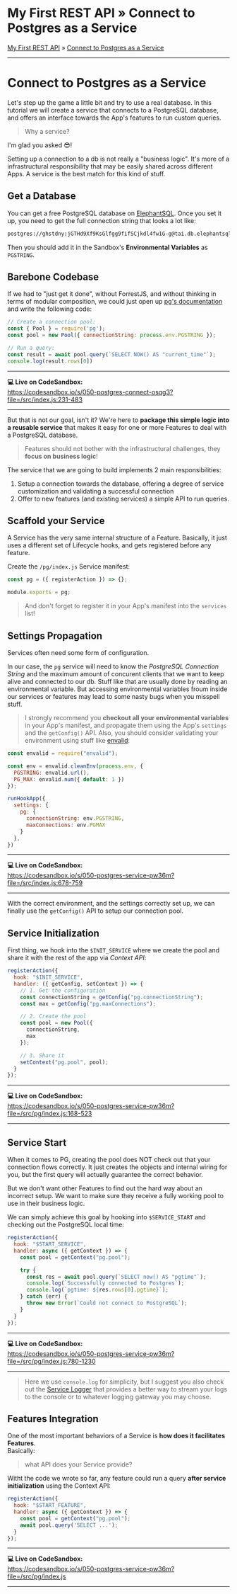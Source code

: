 <h1 class="tutorial-step"><span>My First REST API &raquo;</span> Connect to Postgres as a Service</h1>

[My First REST API](../README.md) &raquo; [Connect to Postgres as a Service](./README.md)

---

# Connect to Postgres as a Service

Let's step up the game a little bit and try to use a real database. In this tutorial we will create a service that connects to a PostgreSQL database, and offers an interface towards the App's features to run custom queries.

> Why a service?

I'm glad you asked 😎!

Setting up a connection to a db is not really a "business logic". It's more of a infrastructural responsibility that may be easily shared across different Apps.
A service is the best match for this kind of stuff.

## Get a Database

You can get a free PostgreSQL database on [ElephantSQL](https://www.elephantsql.com/). Once you set it up, you need to get the full connection string that looks a lot like:

```bash
postgres://ghstdny:jGTHd9Xf9KsGlfgg9fifSCjkdl4fw1G-g@tai.db.elephantsql.com/ghstdny
```

Then you should add it in the Sandbox's **Environmental Variables** as `PGSTRING`.

## Barebone Codebase

If we had to "just get it done", without ForrestJS, and without thinking in terms of modular composition, we could just open up [pg's documentation](https://node-postgres.com/) and write the following code:

```js
// Create a connection pool:
const { Pool } = require('pg');
const pool = new Pool({ connectionString: process.env.PGSTRING });

// Run a query:
const result = await pool.query(`SELECT NOW() AS "current_time"`);
console.log(result.rows[0])
```

---

**💻 Live on CodeSandbox:**   
https://codesandbox.io/s/050-postgres-connect-osqg3?file=/src/index.js:231-483

---

But that is not our goal, isn't it? We're here to **package this simple logic into a reusable service** that makes it easy for one or more Features to deal with a PostgreSQL database. 

> Features should not bother with the infrastructural challenges, they **focus on business logic**!

The service that we are going to build implements 2 main responsibilities:

1. Setup a connection towards the database, offering a degree of service customization and validating a successful connection
2. Offer to new features (and existing services) a simple API to run queries.

## Scaffold your Service

A Service has the very same internal structure of a Feature. Basically, it just uses a different set of Lifecycle hooks, and gets registered before any feature.

Create the `/pg/index.js` Service manifest:

```js
const pg = ({ registerAction }) => {};

module.exports = pg;
```

> And don't forget to register it in your App's manifest into the `services` list!

## Settings Propagation

Services often need some form of configuration. 

In our case, the `pg` service will need to know the _PostgreSQL Connection String_ and the maximum amount of concurent clients that we want to keep alive and connected to our db. Stuff like that are usually done by reading an environmental variable. But accessing environmental variables froum inside our services or features may lead to some nasty bugs when you misspell stuff.

> I strongly recommend you **checkout all your environmental variables** in your App's manifest, and propagate them using the App's `settings` and the `getConfig()` API. Also, you should consider validating your environment using stuff like [envalid](https://www.npmjs.com/package/envalid):

```js
const envalid = require("envalid");

const env = envalid.cleanEnv(process.env, {
  PGSTRING: envalid.url(),
  PG_MAX: envalid.num({ default: 1 })
});

runHookApp({
  settings: {
    pg: {
      connectionString: env.PGSTRING,
      maxConnections: env.PGMAX
    }
  },
})
```

---

**💻 Live on CodeSandbox:**   
https://codesandbox.io/s/050-postgres-service-pw36m?file=/src/index.js:678-759

---

With the correct environment, and the settings correctly set up, we can finally use the `getConfig()` API to setup our connection pool.

## Service Initialization

First thing, we hook into the `$INIT_SERVICE` where we create the pool and share it with the rest of the app via _Context API_:

```js
registerAction({
  hook: "$INIT_SERVICE",
  handler: ({ getConfig, setContext }) => {
    // 1. Get the configuration
    const connectionString = getConfig("pg.connectionString");
    const max = getConfig("pg.maxConnections");

    // 2. Create the pool
    const pool = new Pool({
      connectionString,
      max
    });

    // 3. Share it
    setContext("pg.pool", pool);
  }
});
```

---

**💻 Live on CodeSandbox:**   
https://codesandbox.io/s/050-postgres-service-pw36m?file=/src/pg/index.js:168-523

---

## Service Start

When it comes to PG, creating the pool does NOT check out that your connection flows correctly. It just creates the objects and internal wiring for you, but the first query will actually guarantee the correct behavior.

But we don't want other Features to find out the hard way about an incorrect setup. We want to make sure they receive a fully working pool to use in their business logic.

We can simply achieve this goal by hooking into `$SERVICE_START` and checking out the PostgreSQL local time:

```js
registerAction({
  hook: "$START_SERVICE",
  handler: async ({ getContext }) => {
    const pool = getContext("pg.pool");

    try {
      const res = await pool.query(`SELECT now() AS "pgtime"`);
      console.log(`Successfully connected to Postgres`);
      console.log(`pgtime: ${res.rows[0].pgtime}`);
    } catch (err) {
      throw new Error(`Could not connect to PostgreSQL`);
    }
  }
});
```

---

**💻 Live on CodeSandbox:**   
https://codesandbox.io/s/050-postgres-service-pw36m?file=/src/pg/index.js:780-1230

---

> Here we use `console.log` for simplicity, but I suggest you also check out the [Service Logger](https://github.com/forrestjs/forrestjs/tree/master/packages/service-logger) that provides a better way to stream your logs to the console or to whatever logging gateway you may choose.

## Features Integration

One of the most important behaviors of a Service is **how does it facilitates Features**.  
Basically:   

> what API does your Service provide?

Witht the code we wrote so far, any feature could run a query **after service initialization** using the Context API:

```js
registerAction({
  hook: "$START_FEATURE",
  handler: async ({ getContext }) => {
    const pool = getContext("pg.pool");
    await pool.query('SELECT ...');
  }
});
```

---

**💻 Live on CodeSandbox:**   
https://codesandbox.io/s/050-postgres-service-pw36m?file=/src/pg/index.js

---